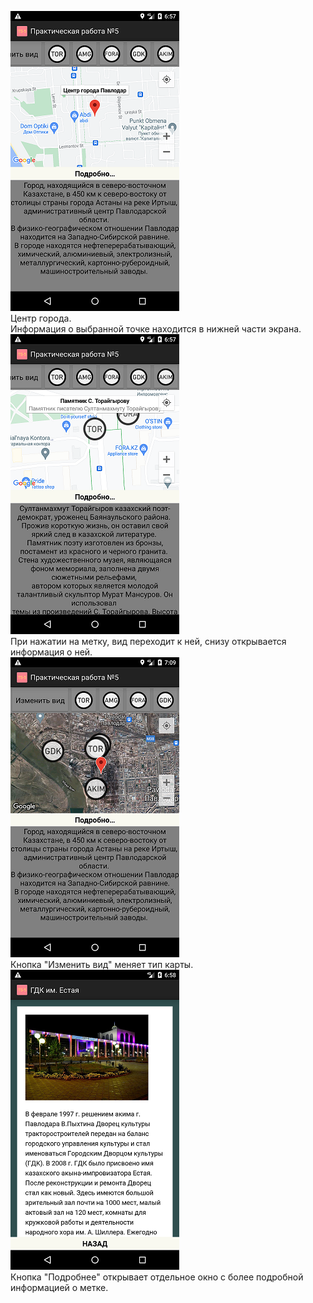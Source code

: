 ![1](2.png) <br>
Центр города. <br>
Информация о выбранной точке находится в нижней части экрана. <br>
![2](3.png) <br>
При нажатии на метку, вид переходит к ней, снизу открывается информация о ней. <br>
![3](1.png) <br> 
Кнопка "Изменить вид" меняет тип карты.<br>
![4](4.png) <br>
Кнопка "Подробнее" открывает отдельное окно с более подробной информацией о метке.<br>

